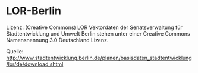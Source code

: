 LOR-Berlin
==========

Lizenz: (Creative Commons)
LOR Vektordaten der Senatsverwaltung für Stadtentwicklung und Umwelt Berlin
stehen unter einer Creative Commons Namensnennung 3.0 Deutschland Lizenz.

Quelle: http://www.stadtentwicklung.berlin.de/planen/basisdaten_stadtentwicklung/lor/de/download.shtml
